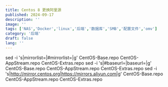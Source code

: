 ```yaml
---
title: Centos 8 更换阿里源
published: 2024-09-17
description: ''
image: ''
tags: ['NAS','Docker','linux','后端','数据库','SMB','配置文件','omv']
category: '后端'
draft: false 
lang: ''
---
```



sed -i 's|mirrorlist=|#mirrorlist=|g' CentOS-Base.repo CentOS-AppStream.repo CentOS-Extras.repo
sed -i 's|#baseurl=|baseurl=|g' CentOS-Base.repo CentOS-AppStream.repo CentOS-Extras.repo
sed -i 's|<http://mirror.centos.org|https://mirrors.aliyun.com|g>' CentOS-Base.repo CentOS-AppStream.repo CentOS-Extras.repo
